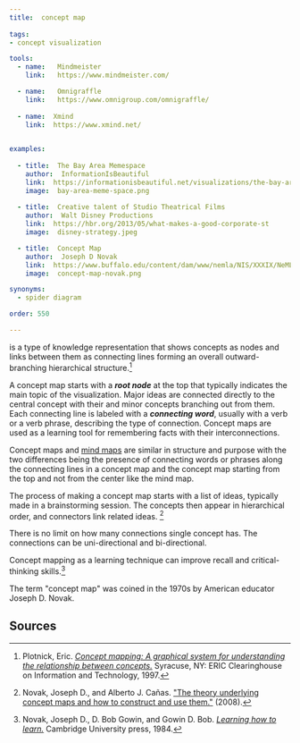 ```yaml
---
title:  concept map
  
tags:
- concept visualization

tools:
  - name:   Mindmeister
    link:   https://www.mindmeister.com/

  - name:   Omnigraffle
    link:   https://www.omnigroup.com/omnigraffle/
  
  - name:  Xmind
    link:  https://www.xmind.net/
  

examples:
  
  - title:  The Bay Area Memespace
    author:  InformationIsBeautiful
    link:  https://informationisbeautiful.net/visualizations/the-bay-area-memespace-silicon-valleys-most-contagious-ideas/
    image:  bay-area-meme-space.png
    
  - title:  Creative talent of Studio Theatrical Films
    author:  Walt Disney Productions
    link:  https://hbr.org/2013/05/what-makes-a-good-corporate-st
    image:  disney-strategy.jpeg

  - title:  Concept Map
    author:  Joseph D Novak
    link:  https://www.buffalo.edu/content/dam/www/nemla/NIS/XXXIX/NeMLA%20Italian%20Studies%202017%20-%20Mind%20Maps.pdf
    image:  concept-map-novak.png

synonyms:
  - spider diagram

order: 550

---
```

is a type of knowledge representation that shows concepts as nodes and links between them as connecting lines forming an overall outward-branching hierarchical structure.[^plotnik] 

<!--more-->

A concept map starts with a ***root node*** at the top that typically indicates the main topic of the visualization. Major ideas are connected directly to the central concept with their and minor concepts branching out from them. Each connecting line is labeled with a ***connecting word***, usually with a verb or a verb phrase, describing the type of connection. Concept maps are used as a learning tool for remembering facts with their interconnections.

Concept maps and [mind maps](/mind-map) are similar in structure and purpose with the two differences being the presence of connecting words or phrases along the connecting lines in a concept map and the concept map starting from the top and not from the center like the mind map.

The process of making a concept map starts with a list of ideas, typically made in a brainstorming session. The concepts then appear in hierarchical order, and connectors link related ideas. [^novak2] 

There is no limit on how many connections single concept has. The connections can be uni-directional and bi-directional.

Concept mapping as a learning technique can improve recall and critical-thinking skills.[^novak]

The term "concept map" was coined in the 1970s by American educator Joseph D. Novak.

## Sources
[^plotnik]: Plotnick, Eric. [*Concept mapping: A graphical system for understanding the relationship between concepts.*](https://files.eric.ed.gov/fulltext/ED407938.pdf) Syracuse, NY: ERIC Clearinghouse on Information and Technology, 1997.

[^novak2]:  Novak, Joseph D., and Alberto J. Cañas. ["The theory underlying concept maps and how to construct and use them."](https://web.stanford.edu/dept/SUSE/projects/ireport/articles/concept_maps/The%20Theory%20Underlying%20Concept%20Maps.pdf)  (2008).

[^novak]: Novak, Joseph D., D. Bob Gowin, and Gowin D. Bob. [*Learning how to learn.*](https://doi.org/10.1017/CBO9781139173469) Cambridge University press, 1984.



